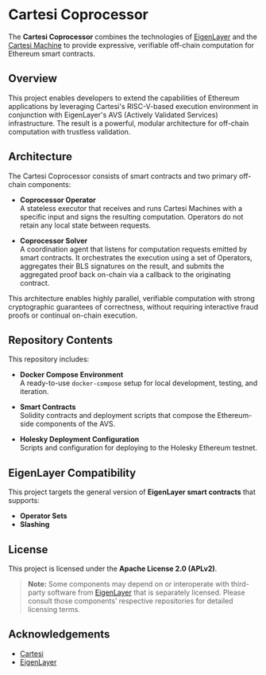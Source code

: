 # Cartesi Coprocessor

The **Cartesi Coprocessor** combines the technologies of [EigenLayer](https://www.eigenlayer.xyz/) and the [Cartesi Machine](https://docs.cartesi.io/machine/) to provide expressive, verifiable off-chain computation for Ethereum smart contracts.

## Overview

This project enables developers to extend the capabilities of Ethereum applications by leveraging Cartesi's RISC-V-based execution environment in conjunction with EigenLayer's AVS (Actively Validated Services) infrastructure. The result is a powerful, modular architecture for off-chain computation with trustless validation.

## Architecture

The Cartesi Coprocessor consists of smart contracts and two primary off-chain components:

- **Coprocessor Operator**  
  A stateless executor that receives and runs Cartesi Machines with a specific input and signs the resulting computation. Operators do not retain any local state between requests.

- **Coprocessor Solver**  
  A coordination agent that listens for computation requests emitted by smart contracts. It orchestrates the execution using a set of Operators, aggregates their BLS signatures on the result, and submits the aggregated proof back on-chain via a callback to the originating contract.

This architecture enables highly parallel, verifiable computation with strong cryptographic guarantees of correctness, without requiring interactive fraud proofs or continual on-chain execution.

## Repository Contents

This repository includes:

- **Docker Compose Environment**  
  A ready-to-use `docker-compose` setup for local development, testing, and iteration.

- **Smart Contracts**  
  Solidity contracts and deployment scripts that compose the Ethereum-side components of the AVS.

- **Holesky Deployment Configuration**  
  Scripts and configuration for deploying to the Holesky Ethereum testnet.

## EigenLayer Compatibility

This project targets the general version of **EigenLayer smart contracts** that supports:

- **Operator Sets**
- **Slashing**

## License

This project is licensed under the **Apache License 2.0 (APLv2)**.

> **Note:** Some components may depend on or interoperate with third-party software from [EigenLayer](https://www.eigenlayer.xyz/) that is separately licensed. Please consult those components’ respective repositories for detailed licensing terms.

## Acknowledgements

- [Cartesi](https://cartesi.io)
- [EigenLayer](https://www.eigenlayer.xyz)
